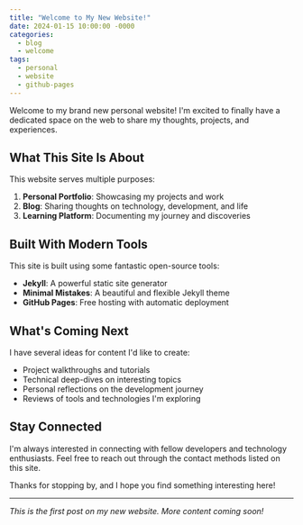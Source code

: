 ```yaml
---
title: "Welcome to My New Website!"
date: 2024-01-15 10:00:00 -0000
categories: 
  - blog
  - welcome
tags:
  - personal
  - website
  - github-pages
---
```


Welcome to my brand new personal website! I'm excited to finally have a dedicated space on the web to share my thoughts, projects, and experiences.

## What This Site Is About

This website serves multiple purposes:

1. **Personal Portfolio**: Showcasing my projects and work
2. **Blog**: Sharing thoughts on technology, development, and life
3. **Learning Platform**: Documenting my journey and discoveries

## Built With Modern Tools

This site is built using some fantastic open-source tools:

- **Jekyll**: A powerful static site generator
- **Minimal Mistakes**: A beautiful and flexible Jekyll theme
- **GitHub Pages**: Free hosting with automatic deployment

## What's Coming Next

I have several ideas for content I'd like to create:

- Project walkthroughs and tutorials
- Technical deep-dives on interesting topics
- Personal reflections on the development journey
- Reviews of tools and technologies I'm exploring

## Stay Connected

I'm always interested in connecting with fellow developers and technology enthusiasts. Feel free to reach out through the contact methods listed on this site.

Thanks for stopping by, and I hope you find something interesting here!

---

*This is the first post on my new website. More content coming soon!*